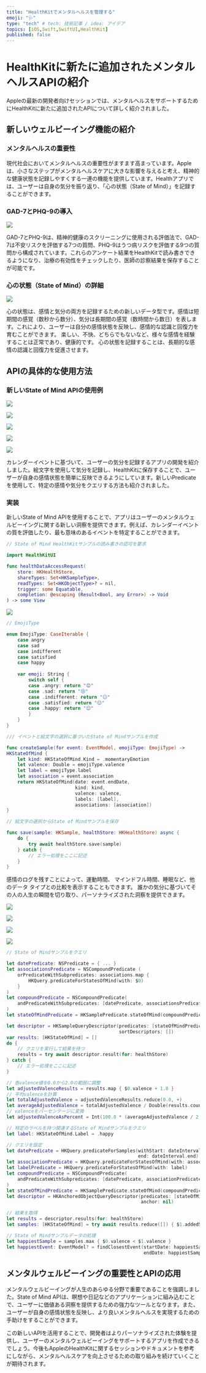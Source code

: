 ```yaml
---
title: "HealthKitでメンタルヘルスを管理する"
emoji: "🩺"
type: "tech" # tech: 技術記事 / idea: アイデア
topics: [iOS,Swift,SwiftUI,HealthKit]
published: false
---
```


# HealthKitに新たに追加されたメンタルヘルスAPIの紹介

Appleの最新の開発者向けセッションでは、メンタルヘルスをサポートするためにHealthKitに新たに追加されたAPIについて詳しく紹介されました。

## 新しいウェルビーイング機能の紹介

### メンタルヘルスの重要性

現代社会においてメンタルヘルスの重要性がますます高まっています。Appleは、小さなステップがメンタルヘルスケアに大きな影響を与えると考え、精神的な健康状態を記録しやすくする一連の機能を提供しています。Healthアプリでは、ユーザーは自身の気分を振り返り、「心の状態（State of Mind）」を記録することができます。

### GAD-7とPHQ-9の導入

![](/images/2024-06-15-21-08-21.png)

GAD-7とPHQ-9は、精神的健康のスクリーニングに使用される評価法で、GAD-7は不安リスクを評価する7つの質問、PHQ-9はうつ病リスクを評価する9つの質問から構成されています。これらのアンケート結果をHealthKitで読み書きできるようになり、治療の有効性をチェックしたり、医師の診察結果を保存することが可能です。

### 心の状態（State of Mind）の詳細

![](/images/2024-06-13-05-51-37.png)

心の状態は、感情と気分の両方を記録するための新しいデータ型です。感情は短期間の感覚（数秒から数分）、気分は長期間の感覚（数時間から数日）を表します。これにより、ユーザーは自分の感情状態を反映し、感情的な認識と回復力を育むことができます。
楽しい、不快、どちらでもないなど、様々な感情を経験することは正常であり、健康的です。
心の状態を記録することは、長期的な感情の認識と回復力を促進させます。

## APIの具体的な使用方法

### 新しいState of Mind APIの使用例

![](/images/2024-06-13-05-56-09.png)

![](/images/2024-06-13-05-56-33.png)

![](/images/2024-06-13-05-57-04.png)

![](/images/2024-06-13-05-57-20.png)

![](/images/2024-06-13-05-57-50.png)

カレンダーイベントに基づいて、ユーザーの気分を記録するアプリの開発を紹介しました。絵文字を使用して気分を記録し、HealthKitに保存することで、ユーザーが自身の感情状態を簡単に反映できるようにしています。新しいPredicateを使用して、特定の感情や気分をクエリする方法も紹介されました。

### 実装

新しいState of Mind APIを使用することで、アプリはユーザーのメンタルウェルビーイングに関する新しい洞察を提供できます。例えば、カレンダーイベントの質を評価したり、最も意味のあるイベントを特定することができます。

```swift
// State of Mind HealthKitサンプルの読み書きの認可を要求

import HealthKitUI

func healthDataAccessRequest(
    store: HKHealthStore, 
    shareTypes: Set<HKSampleType>,
    readTypes: Set<HKObjectType>? = nil,
    trigger: some Equatable,
    completion: @escaping (Result<Bool, any Error>) -> Void
) -> some View

```

![](/images/2024-06-13-06-05-12.png)


```swift
// EmojiType

enum EmojiType: CaseIterable {
    case angry
    case sad
    case indifferent
    case satisfied
    case happy
    
    var emoji: String {
        switch self {
        case .angry: return "😡"
        case .sad: return "😢"
        case .indifferent: return "😐"
        case .satisfied: return "😌"
        case .happy: return "😊"
        }
    }
}

```

```swift
/// イベントと絵文字の選択に基づいたState of Mindサンプルを作成

func createSample(for event: EventModel, emojiType: EmojiType) ->
HKStateOfMind {
    let kind: HKStateOfMind.Kind = .momentaryEmotion
    let valence: Double = emojiType.valence
    let label = emojiType.label
    let association = event.association
    return HKStateOfMind(date: event.endDate,
                         kind: kind,
                         valence: valence,
                         labels: [label],
                         associations: [association])
}
```

```swift
// 絵文字の選択からState of Mindサンプルを保存

func save(sample: HKSample, healthStore: HKHealthStore) async {
    do {
        try await healthStore.save(sample)
    } catch {
        // エラー処理をここに記述
    }
}

```

感情のログを残すことによって、運動時間、 マインドフル時間、睡眠など、他のデータ タイプとの比較を表示することもできます。
誰かの気分に基づいてその人の人生の瞬間を切り取り、パーソナライズされた洞察を提供できます。

![](/images/2024-06-13-06-16-18.png)

![](/images/2024-06-13-06-16-35.png)

![](/images/2024-06-13-06-16-49.png)

![](/images/2024-06-13-06-17-03.png)

```swift
// State of Mindサンプルをクエリ

let datePredicate: NSPredicate = { ... }
let associationsPredicate = NSCompoundPredicate (
    orPredicateWithSubpredicates: associations.map {
        HKQuery.predicateForStatesOfMind(with: $0)
    }
)
let compoundPredicate = NSCompoundPredicate(
    andPredicateWithSubpredicates: [datePredicate, associationsPredicate]
)
let stateOfMindPredicate = HKSamplePredicate.stateOfMind(compoundPredicate)

let descriptor = HKSampleQueryDescriptor(predicates: [stateOfMindPredicate],
                                         sortDescriptors: [])
var results: [HKStateOfMind] = []
do {
    // クエリを実行して結果を待つ
    results = try await descriptor.result(for: healthStore)
} catch {
    // エラー処理をここに記述
}

// 各valence値を0.0から2.0の範囲に調整
let adjustedValenceResults = results.map { $0.valence + 1.0 }
// 平均valenceを計算
let totalAdjustedValence = adjustedValenceResults.reduce(0.0, +)
let averageAdjustedValence = totalAdjustedValence / Double(results.count)
// valenceをパーセンテージに変換
let adjustedValenceAsPercent = Int(100.0 * (averageAdjustedValence / 2.0))


```

```swift
// 特定のラベルを持つ関連するState of Mindサンプルをクエリ
let label: HKStateOfMind.Label = .happy

// クエリを設定
let datePredicate = HKQuery.predicateForSamples(withStart: dateInterval.start,
                                                end: dateInterval.end)
let associationPredicate = HKQuery.predicateForStatesOfMind(with: association)
let labelPredicate = HKQuery.predicateForStatesOfMind(with: label)
let compoundPredicate = NSCompoundPredicate(
    andPredicateWithSubpredicates: [datePredicate, associationPredicate, labelPredicate]
)
let stateOfMindPredicate = HKSamplePredicate.stateOfMind(compoundPredicate)
let descriptor = HKAnchoredObjectQueryDescriptor(predicates: [stateOfMindPredicate],
                                                 anchor: nil)

// 結果を取得
let results = descriptor.results(for: healthStore)
let samples: [HKStateOfMind] = try await results.reduce([]) { $1.addedSamples }

// State of Mindサンプルデータの処理
let happiestSample = samples.max { $0.valence < $1.valence }
let happiestEvent: EventModel? = findClosestEvent(startDate: happiestSample?.startDate,
                                                  endDate: happiestSample?.endDate)
```

## メンタルウェルビーイングの重要性とAPIの応用

メンタルウェルビーイングが人生のあらゆる分野で重要であることを強調しました。State of Mind APIは、瞑想や日記などのアプリケーションに組み込むことで、ユーザーに価値ある洞察を提供するための強力なツールとなります。また、ユーザーが自身の感情状態を反映し、より良いメンタルヘルスを実現するための手助けをすることができます。

この新しいAPIを活用することで、開発者はよりパーソナライズされた体験を提供し、ユーザーのメンタルウェルビーイングをサポートするアプリを作成できるでしょう。今後もAppleのHealthKitに関するセッションやドキュメントを参考にしながら、メンタルヘルスケアを向上させるための取り組みを続けていくことが期待されます。